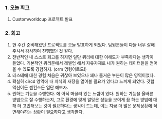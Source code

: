 
### **1. 오늘 회고**

1.  Customworldcup 프로젝트 발표


### **2. 회고**
1. 한 주간 준비해왔던 프로젝트를 오늘 발표하게 되었다. 팀원분들이 다들 너무 잘해주셔서 감사하며 진행했던 것 같다.
2. 전반적인 내 스스로 회고를 하자면 일단 쿼리에 대한 이해도가 부족하다는 생각이 들었다. 기본적인 쿼리문에서 레벨업 해서 자유자재로 내가 원하는 데이터들을 얻어올 수 있도록 경험하자. (orm 명령어로도!)
3. 테스테에 대한 경험 처음은 귀찮아 보였으나 꽤나 즐거운 부분이 많은 영역이었다. 
4. 확실히 ci/cd 영역에 내 지식의 새장을 열어볼 필요가 있다고 느끼게 되었다. 깃헙 액션이든 젠킨스든 일단 해보자.
5. 원하는 기능을 수행한다. 에 아직 머물러 있는 느낌이 있다. 원하는 기능을 올바른 방법으로 잘 수행하는지, 고로 환경에 맞게 알맞은 성능을 보이게 끔 하는 방법에 대해 더 고민해보는 것이 필요하다는 생각이 드는데, 이는 지금 더 많은 문제상황에 직면해야하는 상황이 필요하다고 생각한다.
